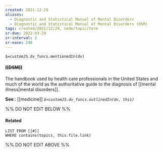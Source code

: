 ```yaml
---
created: 2021-12-29 
aliases:
  - Diagnostic and Statistical Manual of Mental Disorders
  - Diagnostic and Statistical Manual of Mental Disorders (DSM)
tags: created/2021/12/29, node/topic/term
sr-due: 2022-03-29
sr-interval: 2
sr-ease: 248
---
```

`$=customJS.dv_funcs.mentionedIn(dv)`

#### <s class="topic-title">[[DSM]]</s>

The handbook used by health care professionals in the United States and much of the world as the authoritative guide to the diagnosis of [[mental illness|mental disorders]].

**See**:: [[medicine]]
*`$=customJS.dv_funcs.outlinedIn(dv, this)`*

%% DO NOT EDIT BELOW %%

#### Related 

```dataview
LIST FROM [[#]]
WHERE contains(topics, this.file.link)
```
%% DO NOT EDIT ABOVE %%
